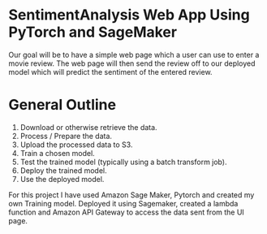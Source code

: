 # SentimentAnalysis Web App Using PyTorch and SageMaker

Our goal will be to have a simple web page which a user can use to enter a movie review. The web page will then send the review off to our deployed model which will predict the sentiment of the entered review.
 
# General Outline

 1. Download or otherwise retrieve the data.
 2. Process / Prepare the data.
 3. Upload the processed data to S3.
 4. Train a chosen model.
 5. Test the trained model (typically using a batch transform job).
 6. Deploy the trained model.
 7. Use the deployed model.

For this project I have used Amazon Sage Maker, Pytorch and created my own Training model. Deployed it using Sagemaker, created a lambda function and Amazon API Gateway to access the data sent from the UI page.
